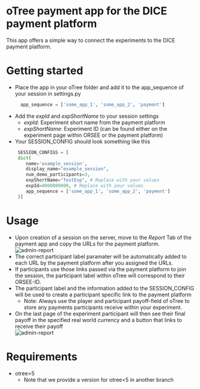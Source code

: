 # oTree payment app for the DICE payment platform

This app offers a simple way to connect the experiments to the DICE payment platform. 

# Getting started

* Place the app in your oTree folder and add it to the app_sequence of your session in settings.py
  ```python
    app_sequence = ['some_app_1', 'some_app_2', 'payment']
  ```
* Add the *expId* and *expShortName* to your session settings
  * *expId*: Experiment short name from the payment platform
  * *expShortName*: Experiment ID (can be found either on the experiment page within ORSEE or the payment platform)
* Your SESSION_CONFIG should look something like this
   ```python
    SESSION_CONFIGS = [
    dict(
       name='example_session',
       display_name="example_session",
       num_demo_participants=3,
       expShortName="TestExp", # Replace with your values
       expId=0000000000, # Replace with your values
       app_sequence = ['some_app_1', 'some_app_2', 'payment']
    )]  
    ```

# Usage

* Upon creation of a session on the server, move to the *Report* Tab of the payment app and copy the URLs for the payment platform.
![admin-report](docs/images/admin_report.PNG)
* The correct participant label paramater will be automatically added to each URL by the payment platform after you assigned the URLs. 
* If participants use those links passed via the payment platform to join the session, the participant label within oTree will correspond to their ORSEE-ID.
* The participant label and the information added to the SESSION_CONFIG will be used to create a participant specific link to the payment platform 
    * Note: Always use the player and participant payoff-field of oTree to store any payments participants receive within your experiment.
* On the last page of the experiment participant will then see their final payoff in the specified real world currency and a button that links to receive their payoff  
![admin-report](docs/images/page.PNG)

# Requirements
* otree>5
  * Note that we provide a version for otree<5 in another branch